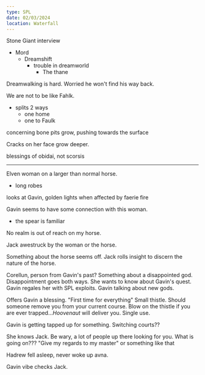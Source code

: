 ```yaml
---
type: SPL
date: 02/03/2024
location: Waterfall
---
```



Stone Giant interview

- Mord
	- Dreamshift
		- trouble in dreamworld
			- The thane

Dreamwalking is hard. Worried he won't find his way back.

We are not to be like Fahlk.

- splits 2 ways
	- one home
	- one to Faulk

concerning
bone pits grow, pushing towards the surface

Cracks on her face grow deeper. 

blessings of obidai, not scorsis

---

Elven woman on a larger than normal horse.
- long robes

looks at Gavin, golden lights when affected by faerie fire

Gavin seems to have some connection with this woman. 
- the spear is familiar 

No realm is out of reach on my horse.

Jack awestruck by the woman or the horse.

Something about the horse seems off. Jack rolls insight to discern the nature of the horse.

Corellun, person from Gavin's past? Something about a disappointed god. 
Disappointment goes both ways.
She wants to know about Gavin's quest. Gavin regales her with SPL exploits. 
Gavin talking about new gods. 

Offers Gavin a blessing. "First time for everything" 
Small thistle. Should someone remove you from your current course. Blow on the thistle if you are ever trapped...*Hoovenaut* will deliver you. Single use. 

Gavin is getting tapped up for something. Switching courts?? 

She knows Jack. Be wary, a lot of people up there looking for you. What is going on??? "Give my regards to my master" or something like that

Hadrew fell asleep, never woke up avna.

Gavin vibe checks Jack. 
